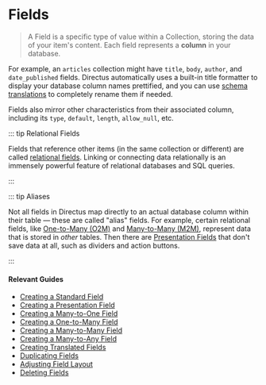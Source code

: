 # Fields

> A Field is a specific type of value within a Collection, storing the data of your item's content. Each field represents a **column** in your database.

For example, an `articles` collection might have `title`, `body`, `author`, and `date_published` fields. Directus automatically uses a built-in title formatter to display your database column names prettified, and you can use [schema translations](/concepts/internationalization/#schema-translations) to completely rename them if needed.

Fields also mirror other characteristics from their associated column, including its `type`, `default`, `length`, `allow_null`, etc.

::: tip Relational Fields

Fields that reference other items (in the same collection or different) are called [relational fields](/concepts/relationships/). Linking or
connecting data relationally is an immensely powerful feature of relational databases and SQL queries.

:::

::: tip Aliases

Not all fields in Directus map directly to an actual database column within their table — these are called "alias" fields. For example, certain relational fields, like [One-to-Many (O2M)](/concepts/relationships/#one-to-many-o2m) and [Many-to-Many (M2M)](/concepts/relationships/#many-to-many-m2m), represent data that is stored in _other_ tables. Then there are [Presentation Fields](/guides/field-types/presentation-field/) that don't save data at all, such as dividers and action buttons.

:::

#### Relevant Guides

- [Creating a Standard Field](/guides/field-types/standard-field)
- [Creating a Presentation Field](/guides/field-types/presentation-field)
- [Creating a Many-to-One Field](/guides/field-types/many-to-one-field)
- [Creating a One-to-Many Field](/guides/field-types/one-to-many-field)
- [Creating a Many-to-Many Field](/guides/field-types/many-to-many-field)
- [Creating a Many-to-Any Field](/guides/field-types/many-to-any-field)
- [Creating Translated Fields](/guides/field-types/translated-fields)
- [Duplicating Fields](/guides/fields/#duplicating-a-field)
- [Adjusting Field Layout](/guides/fields/#adjusting-field-layout)
- [Deleting Fields](/guides/fields/#deleting-a-field)
